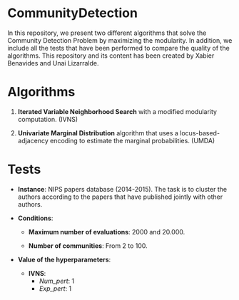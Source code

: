 # CommunityDetection

In this repository, we present two different algorithms that solve the Community Detection Problem by maximizing the modularity. In addition, we include all the tests that have been performed to compare the quality of the algorithms. This repository and its content has been created by Xabier Benavides and Unai Lizarralde.

# Algorithms

1. <b>Iterated Variable Neighborhood Search</b> with a modified modularity computation. (IVNS)

2. <b>Univariate Marginal Distribution</b> algorithm that uses a locus-based-adjacency encoding to estimate the marginal probabilities. (UMDA)

# Tests

- <b>Instance</b>: NIPS papers database (2014-2015). The task is to cluster the authors according to the papers that have published jointly with other authors.
  
- <b>Conditions</b>:

  - <b>Maximum number of evaluations</b>: 2000 and 20.000.

  - <b>Number of communities</b>: From 2 to 100.
  
- <b>Value of the hyperparameters</b>:
  
  - <b>IVNS</b>:
    - <i>Num_pert</i>: 1
    - <i>Exp_pert</i>: 1
